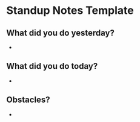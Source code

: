 # Standup Notes Template
## What did you do yesterday?
- 
## What did you do today?
- 
## Obstacles?
- 